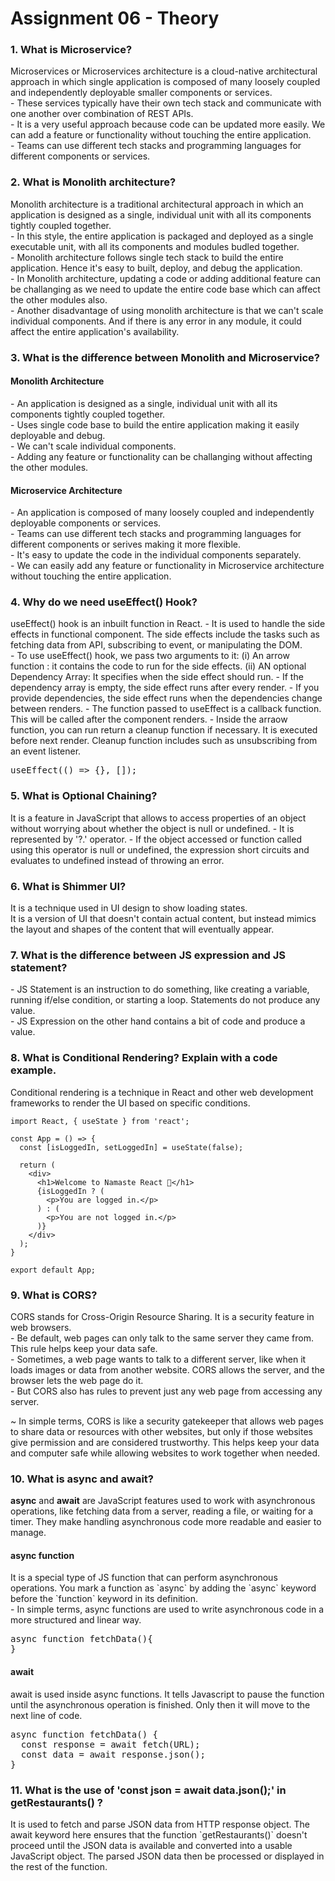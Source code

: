 # Assignment 06 - Theory

<h3>1. What is Microservice?</h3>
<p>Microservices or Microservices architecture is a cloud-native architectural approach in which single application is composed of many loosely coupled and independently deployable smaller components or services.<br/>
- These services typically have their own tech stack and communicate with one another over combination of REST APIs.<br/>
- It is a very useful approach because code can be updated more easily. We can add a feature or functionality without touching the entire application.<br/>
- Teams can use different tech stacks and programming languages for different components or services.
</p>

<h3>2. What is Monolith architecture?</h3>
<p>Monolith architecture is a traditional architectural approach in which an application is designed as a single, individual unit with all its components tightly coupled together.<br/>
- In this style, the entire application is packaged and deployed as a single executable unit, with all its components and modules budled together.<br/>
- Monolith architecture follows single tech stack to build the entire application. Hence it's easy to built, deploy, and debug the application.<br/>
- In Monolith architecture, updating a code or adding additional feature can be challanging as we need to update the entire code base which can affect the other modules also.<br/>
- Another disadvantage of using monolith architecture is that we can't scale individual components. And if there is any error in any module, it could affect the entire application's availability.
</p>

<h3>3. What is the difference between Monolith and Microservice?</h3>
<h4>Monolith Architecture</h4>
- An application is designed as a single, individual unit with all its components tightly coupled together.<br/>
- Uses single code base to build the entire application making it easily deployable and debug.<br/>
- We can't scale individual components.<br/>
- Adding any feature or functionality can be challanging without affecting the other modules.<br/>

<h4>Microservice Architecture</h4>
- An application is composed of many loosely coupled and independently deployable components or services.<br/>
- Teams can use different tech stacks and programming languages for different components or serives making it more flexible.<br/>
- It's easy to update the code in the individual components separately.<br/>
- We can easily add any feature or functionality in Microservice architecture without touching the entire application.

<h3>4. Why do we need <strong>useEffect()</strong> Hook?</h3>
<p>useEffect() hook is an inbuilt function in React.
- It is used to handle the side effects in functional component. The side effects include the tasks such as fetching data from API, subscribing to event, or manipulating the DOM.<br/>
- To use useEffect() hook, we pass two arguments to it:
    (i) An arrow function : it contains the code to run for the side effects.
    (ii) AN optional Dependency Array: It specifies when the side effect should run.
- If the dependency array is empty, the side effect runs after every render.
- If you provide dependencies, the side effect runs when the dependencies change between renders.
- The function passed to useEffect is a callback function. This will be called after the component renders.
- Inside the arraow function, you can run return a cleanup function if necessary. It is executed before next render. Cleanup function includes such as unsubscribing from an event listener.
</p>
<pre>
useEffect(() => {}, []);
</pre>

<h3>5. What is Optional Chaining?</h3>
<p>It is a feature in JavaScript that allows to access properties of an object without worrying about whether the object is null or undefined.
- It is represented by '?.' operator.
- If the object accessed or function called using this operator is null or undefined, the expression short circuits and evaluates to undefined instead of throwing an error.</p>

<h3>6. What is Shimmer UI?</h3>
<p>It is a technique used in UI design to show loading states.<br/>
It is a version of UI that doesn't contain actual content, but instead mimics the layout and shapes of the content that will eventually appear.</p>

<h3>7. What is the difference between JS expression and JS statement?</h3>
<p>- JS Statement is an instruction to do something, like creating a variable, running if/else condition, or starting a loop. Statements do not produce any value.<br/>
- JS Expression on the other hand contains a bit of code and produce a value.
</p>

<h3>8. What is Conditional Rendering? Explain with a code example.</h3>
<p>Conditional rendering is a technique in React and other web development frameworks to render the UI based on specific conditions.</p>

```
import React, { useState } from 'react';

const App = () => {
  const [isLoggedIn, setLoggedIn] = useState(false);

  return (
    <div>
      <h1>Welcome to Namaste React 🚀</h1>
      {isLoggedIn ? (
        <p>You are logged in.</p>
      ) : (
        <p>You are not logged in.</p>
      )}
    </div>
  );
}

export default App;

```

<h3>9. What is CORS?</h3>
<p>CORS stands for Cross-Origin Resource Sharing. It is a security feature in web browsers.<br/>
- Be default, web pages can only talk to the same server they came from. This rule helps keep your data safe.<br/>
- Sometimes, a web page wants to talk to a different server, like when it loads images or data from another website. CORS allows the server, and the browser lets the web page do it.<br/>
- But CORS also has rules to prevent just any web page from accessing any server.</p>
<p>~ In simple terms, CORS is like a security gatekeeper that allows web pages to share data or resources with other websites, but only if those websites give permission and are considered trustworthy. This helps keep your data and computer safe while allowing websites to work together when needed.</p>

<h3>10. What is <strong>async</strong> and <strong>await</strong>?</h3>
<p><strong>async</strong> and <strong>await</strong> are JavaScript features used to work with asynchronous operations, like fetching data from a server, reading a file, or waiting for a timer. They make handling asynchronous code more readable and easier to manage.</p>
<h4>async function</h4>
<p>It is a special type of JS function that can perform asynchronous operations. You mark a function as `async` by adding the `async` keyword before the `function` keyword in its definition.<br/>
- In simple terms, async functions are used to write asynchronous code in a more structured and linear way.</p>
<pre>
async function fetchData(){
}
</pre>

<h4>await</h4>
<p>await is used inside async functions. It tells Javascript to pause the function until the asynchronous operation is finished. Only then it will move to the next line of code.</p>
<pre>
async function fetchData() {
  const response = await fetch(URL);
  const data = await response.json();
}
</pre>

<h3>11. What is the use of 'const json = await data.json();' in getRestaurants() ?</h3>
<p>It is used to fetch and parse JSON data from HTTP response object. The await keyword here ensures that the function `getRestaurants()` doesn't proceed until the JSON data is available and converted into a usable JavaScript object. The parsed JSON data then be processed or displayed in the rest of the function.</p>
